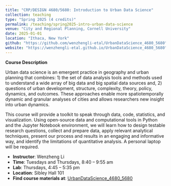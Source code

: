 ```yaml
---
title: "CRP/DESIGN 4680/5680: Introduction to Urban Data Science"
collection: teaching
type: "Spring 2025 (4 credits)"
permalink: /teaching/spring2025-intro-urban-data-science
venue: "City and Regional Planning, Cornell University"
date: 2025-01-01
location: "Ithaca, New York"
github: "https://github.com/wenzhengli-etal/UrbanDataScience_4680_5680"
website: "https://wenzhengli-etal.github.io/UrbanDataScience_4680_5680"
---
```


**Course Description**

Urban data science is an emergent practice in geography and urban planning that combines: 1) the set of data analysis tools and methods used to understand a wide array of big data and big spatial data sources and, 2) questions of urban development, structure, complexity, theory, policy, dynamics, and outcomes. These approaches enable more spatiotemporally dynamic and granular analyses of cities and allows researchers new insight into urban dynamics.

This course will provide a toolkit to speak through data, code, statistics, and visualization. Using open-source data and computational tools in Python and the Jupyter Notebook environment, we will learn how to design testable research questions, collect and prepare data, apply relevant analytical techniques, present our process and results in an engaging and informative way, and identify the limitations of quantitative analysis. A personal laptop will be required.

- **Instructor**: Wenzheng Li
- **Time**: Tuesdays and Thursdays, 8:40 – 9:55 am
- **Lab**: Thursdays, 4:45 – 5:35 pm
- **Location**: Sibley Hall 101
- **Find course materials at**: [UrbanDataScience_4680_5680](https://github.com/wenzhengli-etal/UrbanDataScience_4680_5680)
 
